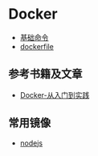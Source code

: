 # Docker
- [基础命令](./base_command.md)
- [dockerfile](./docker_file.md)


## 参考书籍及文章
- [Docker-从入门到实践](https://yeasy.gitbook.io/docker_practice/)

## 常用镜像
- [nodejs](./nodejs_image.md)